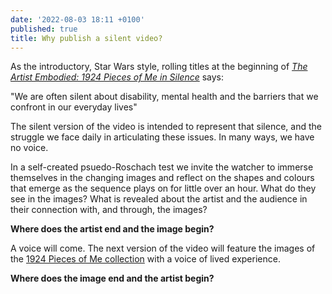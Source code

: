 ```yaml
---
date: '2022-08-03 18:11 +0100'
published: true
title: Why publish a silent video?
---
```


As the introductory, Star Wars style, rolling titles at the beginning of [_The Artist Embodied: 1924 Pieces of Me in Silence_](https://www.youtube.com/watch?v=29SXAQJweOk "The Artist Embodied: 1924 Pieces of Me in Silence") says:

"We are often silent about disability, mental health and the barriers that we confront in our everyday lives" 

The silent version of the video is intended to represent that silence, and the struggle we face daily in articulating these issues. In many ways, we have no voice. 

In a self-created psuedo-Roschach test we invite the watcher to immerse themselves in the changing images and reflect on the shapes and colours that emerge as the sequence plays on for little over an hour. What do they see in the images? What is revealed about the artist and the audience in their connection with, and through, the images? 

**Where does the artist end and the image begin?** 

A voice will come. The next version of the video will feature the images of the [1924 Pieces of Me collection](https://opensea.io/collection/1924piecesofme "1924 Pieces of Me collection on Opensea") with a voice of lived experience.

**Where does the image end and the artist begin?**
